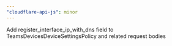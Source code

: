 ```yaml
---
"cloudflare-api-js": minor
---
```


Add register_interface_ip_with_dns field to TeamsDevicesDeviceSettingsPolicy and related request bodies